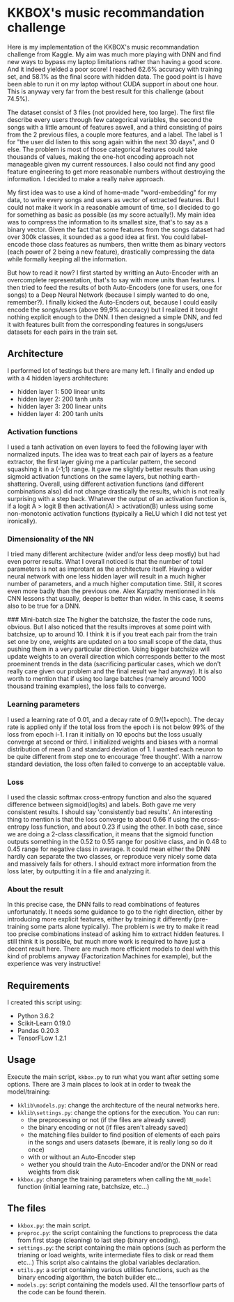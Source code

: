 # KKBOX's music recommandation challenge
Here is my implementation of the KKBOX's music recommandation challenge from Kaggle. 
My aim was much more playing with DNN and find new ways to bypass my laptop limitations 
rather than having a good score. And it indeed yielded a poor score! I reached 62.6% accuracy
with training set, and 58.1% as the final score with hidden data. The good point is I have 
been able to run it on my laptop without CUDA support in about one hour. This is anyway very far
from the best result for this challenge (about 74.5%).

The dataset consist of 3 files (not provided here, too large). The first file describe every users
through few categorical variables, the second the songs with a little amount of features aswell,
and a third consisting of pairs from the 2 previous files, a couple more features, and a label.
The label is 1 for "the user did listen to this song again within the next 30 days", and 0 else.
The problem is most of those categorical features could take thousands of values, making the one-hot
encoding approach not manageable given my current ressources. I also could not find any good feature
engineering to get more reasonable numbers without destroying the information. I decided to make
a really naive approach.

My first idea was to use a kind of home-made "word-embedding" for my data, to write every songs
and users as vector of extracted features. But I could not make it work in a reasonable amount of time,
so I diecided to go for something as basic as possible (as my score actually!). My main idea was to 
compress the information to its smallest size, that's to say as a binary vector. Given the fact 
that some features from the songs dataset had over 300k classes, it sounded as a good idea at first. 
You could label-encode those class features as numbers, then writte them as binary vectors (each power 
of 2 being a new feature), drastically compressing the data while formally keeping all the information.

But how to read it now? I first started by writting an Auto-Encoder with an overcomplete representation,
that's to say with more units than features. I then tried to feed the results of both Auto-Encoders (one for
users, one for songs) to a Deep Neural Network (because I simply wanted to do one, remember?). I finally kicked
the Auto-Encders out, because I could easily encode the songs/users (above 99,9% accuracy) but I realized it 
brought nothing explicit enough to the DNN. I then designed a simple DNN, and fed it with features built from 
the corresponding features in songs/users datasets for each pairs in the train set.

## Architecture
I performed lot of testings but there are many left. I finally and ended up with a 4 hidden layers 
architecture:
- hidden layer 1: 500 linear units
- hidden layer 2: 200 tanh units
- hidden layer 3: 200 linear units
- hidden layer 4: 200 tanh units

### Activation functions
I used a tanh activation on even layers to feed the following layer with normalized inputs. The idea was
to treat each pair of layers as a feature extractor, the first layer giving me a particular pattern, the 
second squashing it in a (-1;1) range. It gave me slightly better results than using sigmoid 
activation functions on the same layers, but nothing earth-shattering. Overall, using different activation 
functions (and different combinations also) did not change drastically the results, which is not really 
surprising with a step back. Whatever the output of an activation function is, if a logit A > logit B then 
activation(A) > activation(B) unless using some non-monotonic activation functions (typically a ReLU which 
I did not test yet ironically).

### Dimensionality of the NN
I tried many different architecture (wider and/or less deep mostly) but had even porrer results. What I overall noticed is
that the number of total parameters is not as improtant as the architecture itself. Having a wider neural network with 
one less hidden layer will result in a much higher number of parameters, and a much higher computation time. 
Still, it scores even more badly than the previous one. Alex Karpathy mentionned in his CNN lessons that usually,
deeper is better than wider. In this case, it seems also to be true for a DNN.

### Mini-batch size
The higher the batchsize, the faster the code runs, obvious. But I also noticed that the results improves at some point with batchsize, 
up to around 10. I think it is if you treat each pair from the 
train set one by one, weights are updated on a too small scope of the data, thus pushing them in a very particular direction.
Using bigger batchsize will update weights to an overall direction which corresponds better to the most proeminent trends 
in the data (sacrificing particular cases, which we don't really care given our problem and the final result we had anyway).
It is also worth to mention that if using too large batches (namely around 1000 thousand training examples), the loss fails to converge.

### Learning parameters
I used a learning rate of 0.01, and a decay rate of 0.9/(1+epoch). The decay rate is applied only if the total loss from the
epoch i is not below 99% of the loss from epoch i-1. I ran it initially on 10 epochs but the loss usually converge at second 
or third. I initialized weights and biases with a normal distribution of mean 0 and standard deviation of 1. I wanted each
neuron to be quite different from step one to encourage 'free thought'. With a narrow standard deviation, the loss often
failed to converge to an acceptable value.

### Loss
I used the classic softmax cross-entropy function and also the squared difference between sigmoid(logits) and labels. Both gave
me very consistent results. I should say 'consistently bad results'. An interesting thing to mention is that the loss converge to
about 0.66 if using the cross-entropy loss function, and about 0.23 if using the other. In both case, since we are doing a 2-class
classification, it means that the sigmoid function outputs something in the 0.52 to 0.55 range for positive class, and in 0.48 to 0.45
range for negative class in average. It could mean either the DNN hardly can separate the two classes, or reproduce very nicely some
data and massively fails for others. I should extract more information from the loss later, by outputting it in a file and analyzing
it.

### About the result
In this precise case, the DNN fails to read combinations of features unfortunately. It needs some guidance to go
to the right direction, either by introducing more explicit features, either by training it differently (pre-training
some parts alone typically). The problem is we try to make it read too precise combinations instead of asking him to 
extract hidden features. I still think it is possible, but much more work is required to have just a decent result here.
There are much more efficient models to deal with this kind of problems anyway (Factorization Machines for example), but the 
experience was very instructive!


## Requirements
I created this script using:
- Python 3.6.2
- Scikit-Learn 0.19.0
- Pandas 0.20.3
- TensorFLow 1.2.1


## Usage
Execute the main script, `kkbox.py` to run what you want after setting some options. There are 3 main places
to look at in order to tweak the model/training:
- `kklib\models.py`: change the architecture of the neural networks here.
- `kklib\settings.py`: change the options for the execution. You can run:
    - the preprocessing or not (if the files are already saved)
    - the binary encoding or not (if files aren't already saved) 
    - the matching files builder to find position of elements of each pairs in
the songs and users datasets (beware, it is really long so do it once)
    - with or without an Auto-Encoder step
    - wether you should train the Auto-Encoder and/or the DNN or read weights from disk
- `kkbox.py`: change the training parameters when calling the `NN_model` function (initial learning rate, batchsize, etc...)


## The files
- `kkbox.py`: the main script.
- `preproc.py`: the script containing the functions to preprocess the data from first stage (cleaning) to last step (binary encoding).
- `settings.py`: the script containing the main options (such as perform the trianing or load weights, write intermediate files to disk or read them etc...)
This script also caintains the global variables declaration.
- `utils.py`: a script containing various utilities functions, such as the binary encoding algorithm, the batch builder etc...
- `models.py`: script containing the models used. All the tensorflow parts of the code can be found therein.



